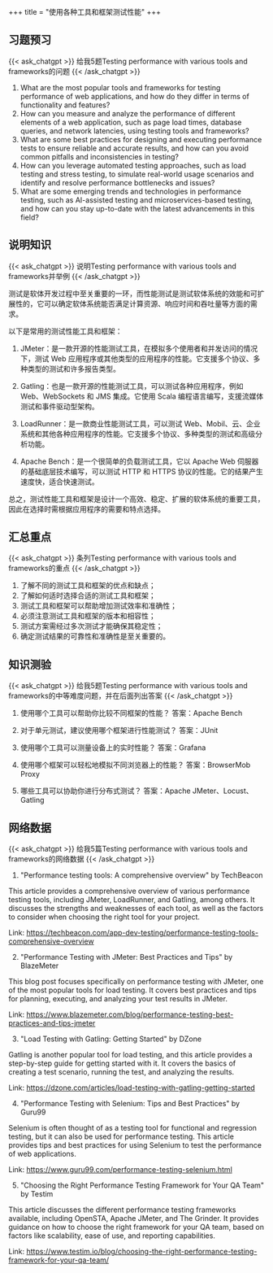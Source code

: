 +++
title = "使用各种工具和框架测试性能"
+++
## 习题预习
{{< ask_chatgpt >}}
给我5题Testing performance with various tools and frameworks的问题
{{< /ask_chatgpt >}}



1. What are the most popular tools and frameworks for testing performance of web applications, and how do they differ in terms of functionality and features?
2. How can you measure and analyze the performance of different elements of a web application, such as page load times, database queries, and network latencies, using testing tools and frameworks?
3. What are some best practices for designing and executing performance tests to ensure reliable and accurate results, and how can you avoid common pitfalls and inconsistencies in testing?
4. How can you leverage automated testing approaches, such as load testing and stress testing, to simulate real-world usage scenarios and identify and resolve performance bottlenecks and issues?
5. What are some emerging trends and technologies in performance testing, such as AI-assisted testing and microservices-based testing, and how can you stay up-to-date with the latest advancements in this field?   

## 说明知识
{{< ask_chatgpt >}}
说明Testing performance with various tools and frameworks并举例
{{< /ask_chatgpt >}}



测试是软体开发过程中至关重要的一环，而性能测试是测试软体系统的效能和可扩展性的，它可以确定软体系统能否满足计算资源、响应时间和吞吐量等方面的需求。

以下是常用的测试性能工具和框架：

1. JMeter：是一款开源的性能测试工具，在模拟多个使用者和并发访问的情况下，测试 Web 应用程序或其他类型的应用程序的性能。它支援多个协议、多种类型的测试和许多报告类型。

2. Gatling：也是一款开源的性能测试工具，可以测试各种应用程序，例如 Web、WebSockets 和 JMS 集成。它使用 Scala 编程语言编写，支援流媒体测试和事件驱动型架构。

3. LoadRunner：是一款商业性能测试工具，可以测试 Web、Mobil、云、企业系统和其他各种应用程序的性能。它支援多个协议、多种类型的测试和高级分析功能。

4. Apache Bench：是一个很简单的负载测试工具，它以 Apache Web 伺服器的基础底层技术编写，可以测试 HTTP 和 HTTPS 协议的性能。它的结果产生速度快，适合快速测试。

总之，测试性能工具和框架是设计一个高效、稳定、扩展的软体系统的重要工具，因此在选择时需根据应用程序的需要和特点选择。   

## 汇总重点
{{< ask_chatgpt >}}
条列Testing performance with various tools and frameworks的重点
{{< /ask_chatgpt >}}



1. 了解不同的测试工具和框架的优点和缺点；
2. 了解如何适时选择合适的测试工具和框架；
3. 测试工具和框架可以帮助增加测试效率和准确性；
4. 必须注意测试工具和框架的版本和相容性；
5. 测试方案需经过多次测试才能确保其稳定性；
6. 确定测试结果的可靠性和准确性是至关重要的。   

## 知识测验
{{< ask_chatgpt >}}
给我5题Testing performance with various tools and frameworks的中等难度问题，并在后面列出答案
{{< /ask_chatgpt >}}



1. 使用哪个工具可以帮助你比较不同框架的性能？
答案：Apache Bench

2. 对于单元测试，建议使用哪个框架进行性能测试？
答案：JUnit

3. 使用哪个工具可以测量设备上的实时性能？
答案：Grafana

4. 使用哪个框架可以轻松地模拟不同浏览器上的性能？
答案：BrowserMob Proxy

5. 哪些工具可以协助你进行分布式测试？
答案：Apache JMeter、Locust、Gatling   

## 网络数据
{{< ask_chatgpt >}}
给我5篇Testing performance with various tools and frameworks的网络数据
{{< /ask_chatgpt >}}



1. "Performance testing tools: A comprehensive overview" by TechBeacon

This article provides a comprehensive overview of various performance testing tools, including JMeter, LoadRunner, and Gatling, among others. It discusses the strengths and weaknesses of each tool, as well as the factors to consider when choosing the right tool for your project.

Link: https://techbeacon.com/app-dev-testing/performance-testing-tools-comprehensive-overview

2. "Performance Testing with JMeter: Best Practices and Tips" by BlazeMeter

This blog post focuses specifically on performance testing with JMeter, one of the most popular tools for load testing. It covers best practices and tips for planning, executing, and analyzing your test results in JMeter.

Link: https://www.blazemeter.com/blog/performance-testing-best-practices-and-tips-jmeter

3. "Load Testing with Gatling: Getting Started" by DZone

Gatling is another popular tool for load testing, and this article provides a step-by-step guide for getting started with it. It covers the basics of creating a test scenario, running the test, and analyzing the results.

Link: https://dzone.com/articles/load-testing-with-gatling-getting-started

4. "Performance Testing with Selenium: Tips and Best Practices" by Guru99

Selenium is often thought of as a testing tool for functional and regression testing, but it can also be used for performance testing. This article provides tips and best practices for using Selenium to test the performance of web applications.

Link: https://www.guru99.com/performance-testing-selenium.html

5. "Choosing the Right Performance Testing Framework for Your QA Team" by Testim

This article discusses the different performance testing frameworks available, including OpenSTA, Apache JMeter, and The Grinder. It provides guidance on how to choose the right framework for your QA team, based on factors like scalability, ease of use, and reporting capabilities.

Link: https://www.testim.io/blog/choosing-the-right-performance-testing-framework-for-your-qa-team/   

